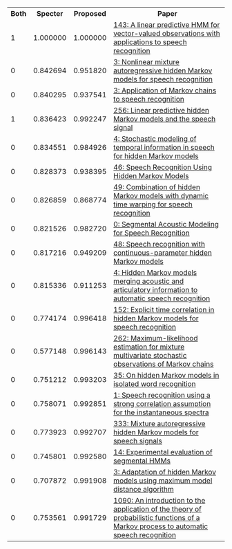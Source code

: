 <html><table><tr>
<th>Both</th>
<th>Specter</th>
<th>Proposed</th>
<th>Paper</th>
</tr>
<tr>
<td>1</td>
<td>1.000000</td>
<td>1.000000</td>
<td><a href="https://www.semanticscholar.org/paper/8c2218c2cd3efb1454b6c4f512fd9f7a61029ddf">143: A linear predictive HMM for vector-valued observations with applications to speech recognition</a></td>
</tr>
<tr>
<td>0</td>
<td>0.842694</td>
<td>0.951820</td>
<td><a href="https://www.semanticscholar.org/paper/96c2a946be9ef7a8e4b2c24d470bfab85e522bae">3: Nonlinear mixture autoregressive hidden Markov models for speech recognition</a></td>
</tr>
<tr>
<td>0</td>
<td>0.840295</td>
<td>0.937541</td>
<td><a href="https://www.semanticscholar.org/paper/bc8039c3ac68f552e0499b3823947d64f28e749d">3: Application of Markov chains to speech recognition</a></td>
</tr>
<tr>
<td>1</td>
<td>0.836423</td>
<td>0.992247</td>
<td><a href="https://www.semanticscholar.org/paper/1e6f96bee0a7b78402866e1461d00a72612dcc69">256: Linear predictive hidden Markov models and the speech signal</a></td>
</tr>
<tr>
<td>0</td>
<td>0.834551</td>
<td>0.984926</td>
<td><a href="https://www.semanticscholar.org/paper/ddf7fd99abd71a293dc80e6f058eb7e94f63603c">4: Stochastic modeling of temporal information in speech for hidden Markov models</a></td>
</tr>
<tr>
<td>0</td>
<td>0.828373</td>
<td>0.938395</td>
<td><a href="https://www.semanticscholar.org/paper/0be6ab93a635f1582f32dd9cc255cc7450ee581d">46: Speech Recognition Using Hidden Markov Models</a></td>
</tr>
<tr>
<td>0</td>
<td>0.826859</td>
<td>0.868774</td>
<td><a href="https://www.semanticscholar.org/paper/f8a3fd737a70c485bc1f63f042749a493a6d65c2">49: Combination of hidden Markov models with dynamic time warping for speech recognition</a></td>
</tr>
<tr>
<td>0</td>
<td>0.821526</td>
<td>0.982720</td>
<td><a href="https://www.semanticscholar.org/paper/bbbc74b3693fef6a9e3b9f4690bd2d0c76555190">0: Segmental Acoustic Modeling for Speech Recognition</a></td>
</tr>
<tr>
<td>0</td>
<td>0.817216</td>
<td>0.949209</td>
<td><a href="https://www.semanticscholar.org/paper/4c41868f69d265783b7540094946ee902571c5cd">48: Speech recognition with continuous-parameter hidden Markov models</a></td>
</tr>
<tr>
<td>0</td>
<td>0.815336</td>
<td>0.911253</td>
<td><a href="https://www.semanticscholar.org/paper/420fe44789787d78918613d15b82f6b90a6a81b9">4: Hidden Markov models merging acoustic and articulatory information to automatic speech recognition</a></td>
</tr>
<tr>
<td>0</td>
<td>0.774174</td>
<td>0.996418</td>
<td><a href="https://www.semanticscholar.org/paper/ff5a3d6464f842c8bcd4f2c60a9796de0aac25b9">152: Explicit time correlation in hidden Markov models for speech recognition</a></td>
</tr>
<tr>
<td>0</td>
<td>0.577148</td>
<td>0.996143</td>
<td><a href="https://www.semanticscholar.org/paper/1c18985b2e70d671f07d784ac9120fdd090569a9">262: Maximum-likelihood estimation for mixture multivariate stochastic observations of Markov chains</a></td>
</tr>
<tr>
<td>0</td>
<td>0.751212</td>
<td>0.993203</td>
<td><a href="https://www.semanticscholar.org/paper/489983d52c982aa8c00fae6b9dc8d16afbc8c7f0">35: On hidden Markov models in isolated word recognition</a></td>
</tr>
<tr>
<td>0</td>
<td>0.758071</td>
<td>0.992851</td>
<td><a href="https://www.semanticscholar.org/paper/13e55df98abd0f4c6c2797a8e91f2e4f36530335">1: Speech recognition using a strong correlation assumption for the instantaneous spectra</a></td>
</tr>
<tr>
<td>0</td>
<td>0.773923</td>
<td>0.992707</td>
<td><a href="https://www.semanticscholar.org/paper/436f38dc28ca25af965b202ebe0e27c747888da6">333: Mixture autoregressive hidden Markov models for speech signals</a></td>
</tr>
<tr>
<td>0</td>
<td>0.745801</td>
<td>0.992580</td>
<td><a href="https://www.semanticscholar.org/paper/cc20f5fd1fd849c9f9e4505e683545bad6b35fcb">14: Experimental evaluation of segmental HMMs</a></td>
</tr>
<tr>
<td>0</td>
<td>0.707872</td>
<td>0.991908</td>
<td><a href="https://www.semanticscholar.org/paper/d6c791f720a49452bbe769b66918ce11349e1f03">3: Adaptation of hidden Markov models using maximum model distance algorithm</a></td>
</tr>
<tr>
<td>0</td>
<td>0.753561</td>
<td>0.991729</td>
<td><a href="https://www.semanticscholar.org/paper/090f3ea5bc188bbb03aec02aba9ed9c7b38ff870">1090: An introduction to the application of the theory of probabilistic functions of a Markov process to automatic speech recognition</a></td>
</tr>
</table></html>
